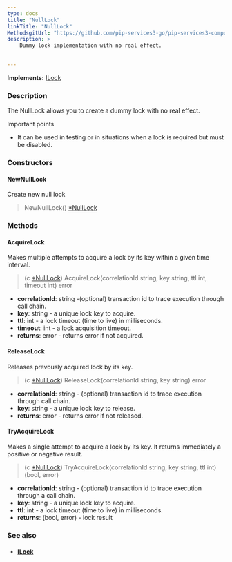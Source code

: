 ```yaml
---
type: docs
title: "NullLock"
linkTitle: "NullLock"
MethodsgitUrl: "https://github.com/pip-services3-go/pip-services3-components-go"
description: >
    Dummy lock implementation with no real effect.

   
---
```


**Implements:** [ILock](../ilock)

### Description

The NullLock allows you to create a dummy lock with no real effect.

Important points

-  It can be used in testing or in situations when a lock is required but must be disabled.

### Constructors

#### NewNullLock
Create new null lock

> NewNullLock() [*NullLock]()

### Methods

#### AcquireLock
Makes multiple attempts to acquire a lock by its key within a given time interval.

> (c [*NullLock]()) AcquireLock(correlationId string, key string, ttl int, timeout int) error

- **correlationId**: string -(optional) transaction id to trace execution through call chain. 
- **key**: string - a unique lock key to acquire.
- **ttl**: int - a lock timeout (time to live) in milliseconds.
- **timeout**: int - a lock acquisition timeout.
- **returns**: error - returns error if not acquired.


#### ReleaseLock
Releases prevously acquired lock by its key.

> (c [*NullLock]()) ReleaseLock(correlationId string, key string) error

- **correlationId**: string - (optional) transaction id to trace execution through call chain.
- **key**: string - a unique lock key to release.
- **returns**: error - returns error if not released.


#### TryAcquireLock
Makes a single attempt to acquire a lock by its key.
It returns immediately a positive or negative result.

> (c [*NullLock]()) TryAcquireLock(correlationId string, key string, ttl int) (bool, error)

- **correlationId**: string - (optional) transaction id to trace execution through a call chain.
- **key**: string - a unique lock key to acquire.
- **ttl**: int - a lock timeout (time to live) in milliseconds.
- **returns**: (bool, error) - lock result


### See also
- #### [ILock](../ilock)
